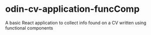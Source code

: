 # odin-cv-application-funcComp
A basic React application to collect info found on a CV written using functional components
